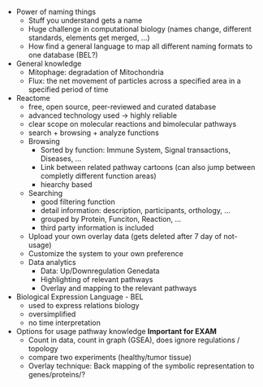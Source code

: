- Power of naming things
	 - Stuff you understand gets a name
	 - Huge challenge in computational biology (names change, different standards, elements get merged, ...)
	 - How find a general language to map all different naming formats to one database (BEL?)
- General knowledge
	- Mitophage: degradation of Mitochondria
	- Flux: the net movement of particles across a specified area in a specified period of time
- Reactome
	- free, open source, peer-reviewed and curated database
	- advanced technology used -> highly reliable
	- clear scope on molecular reactions and bimolecular pathways
	- search + browsing + analyze functions
	- Browsing
		- Sorted by function:
		Immune System, Signal transactions, Diseases, ...
		- Link between related pathway cartoons (can also jump between completly different function areas)
		- hiearchy based
	- Searching
		- good filtering function
		- detail information: description, participants, orthology, ...
		- grouped by Protein, Funciton, Reaction, ...
		- third party information is included
	- Upload your own overlay data (gets deleted after 7 day of not-usage)
	- Customize the system to your own preference
	- Data analytics
		- Data: Up/Downregulation Genedata
		- Highlighting of relevant pathways
		- Overlay and mapping to the relevant pathways
- Biological Expression Language - BEL
	- used to express relations biology
	- oversimplified
	- no time interpretation
- Options for usage pathway knowledge **Important for EXAM**
	- Count in data, count in graph (GSEA), does ignore regulations / topology
	- compare two experiments (healthy/tumor tissue)
	- Overlay technique: Back mapping of the symbolic representation to genes/proteins/?

	
	
